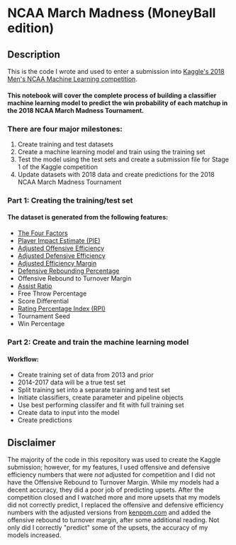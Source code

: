 
# NCAA March Madness (MoneyBall edition)

## Description
This is the code I wrote and used to enter a submission into [Kaggle's 2018 Men's NCAA Machine Learning competition](https://www.kaggle.com/c/mens-machine-learning-competition-2018).
#### This notebook will cover the complete process of building a classifier machine learning model to predict the win probability of each matchup in the 2018 NCAA March Madness Tournament.
### There are four major milestones:
1. Create training and test datasets
2. Create a machine learning model and train using the training set
3. Test the model using the test sets and create a submission file for Stage 1 of the Kaggle competition
4. Update datasets with 2018 data and create predictions for the 2018 NCAA March Madness Tournament

### Part 1: Creating the training/test set
#### The dataset is generated from the following features:
* [The Four Factors](https://www.nbastuffer.com/analytics101/four-factors/)
* [Player Impact Estimate (PIE)](https://masseybasketball.blogspot.com/2013/07/player-impact-estimate.html)
* [Adjusted Offensive Efficiency](https://cbbstatshelp.com/efficiency/adjusted-efficiency/)
* [Adjusted Defensive Efficiency](https://cbbstatshelp.com/efficiency/adjusted-efficiency/)
* [Adjusted Efficiency Margin](https://cbbstatshelp.com/ratings/adjem/)
* [Defensive Rebounding Percentage](https://www.nbastuffer.com/analytics101/defensive-rebounding-percentage/)
* Offensive Rebound to Turnover Margin
* [Assist Ratio](https://www.nbastuffer.com/analytics101/assist-ratio/)
* Free Throw Percentage
* Score Differential
* [Rating Percentage Index (RPI)](https://en.wikipedia.org/wiki/Rating_Percentage_Index)
* Tournament Seed
* Win Percentage


### Part 2: Create and train the machine learning model
#### Workflow:
* Create training set of data from 2013 and prior
* 2014-2017 data will be a true test set
* Split training set into a separate training and test set
* Initiate classifiers, create parameter and pipeline objects
* Use best performing classifer and fit with full training set
* Create data to input into the model
* Create predictions

## Disclaimer
The majority of the code in this repository was used to create the Kaggle submission; however, for my features, I used offensive and defensive efficiency numbers that were *not* adjusted for competition and I did not have the Offensive Rebound to Turnover Margin. While my models had a decent accuracy, they did a poor job of predicting upsets. After the competition closed and I watched more and more upsets that my models did not correctly predict, I replaced the offensive and defensive efficiency numbers with the adjusted versions from [kenpom.com](https://kenpom.com/) and added the offensive rebound to turnover margin, after some additional reading.
Not only did I correctly "predict" some of the upsets, the accuracy of my models increased.
